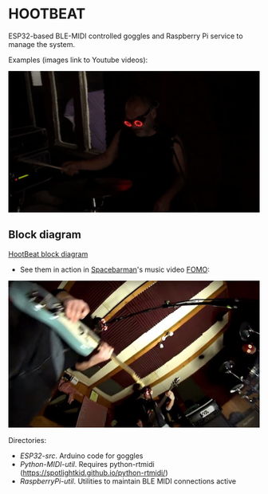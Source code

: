 # HOOTBEAT

ESP32-based BLE-MIDI controlled goggles and Raspberry Pi service to manage the system.

Examples (images link to Youtube videos):

[![HootBeat demo](mauro.gif)](https://www.youtube.com/watch?v=fSSJu2f_Yg4)

## Block diagram
[HootBeat block diagram](HootBeat-block_diagram.jpg)

* See them in action in [Spacebarman](http://www.spacebarman.com)'s music video [FOMO](https://www.youtube.com/watch?v=7elgfIqfh_I):

[![Spacebarman - FOMO - music video](band.jpg)](https://www.youtube.com/watch?v=7elgfIqfh_I)

Directories:
- _ESP32-src_. Arduino code for goggles
- _Python-MIDI-util_. Requires python-rtmidi (https://spotlightkid.github.io/python-rtmidi/)
- _RaspberryPi-util_. Utilities to maintain BLE MIDI connections active
